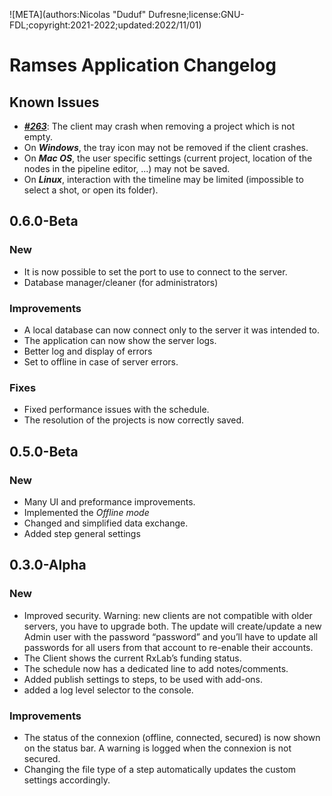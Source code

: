 ![META](authors:Nicolas "Duduf" Dufresne;license:GNU-FDL;copyright:2021-2022;updated:2022/11/01)

# Ramses Application Changelog

## Known Issues

- ***[#263](https://github.com/RxLaboratory/Ramses/issues/263)***: The client may crash when removing a project which is not empty.
- On ***Windows***, the tray icon may not be removed if the client crashes.
- On ***Mac OS***, the user specific settings (current project, location of the nodes in the pipeline editor, ...) may not be saved.
- On ***Linux***, interaction with the timeline may be limited (impossible to select a shot, or open its folder).

## 0.6.0-Beta

### New

- It is now possible to set the port to use to connect to the server.
- Database manager/cleaner (for administrators)

### Improvements

- A local database can now connect only to the server it was intended to.
- The application can now show the server logs.
- Better log and display of errors
- Set to offline in case of server errors.

### Fixes

- Fixed performance issues with the schedule.
- The resolution of the projects is now correctly saved.

## 0.5.0-Beta

### New

- Many UI and preformance improvements.
- Implemented the *Offline mode*
- Changed and simplified data exchange.
- Added step general settings

## 0.3.0-Alpha

### New

- Improved security. Warning: new clients are not compatible with older servers, you have to upgrade both. The update will create/update a new Admin user with the password “password” and you’ll have to update all passwords for all users from that account to re-enable their accounts.
- The Client shows the current RxLab’s funding status.
- The schedule now has a dedicated line to add notes/comments.
- Added publish settings to steps, to be used with add-ons.
- added a log level selector to the console.

### Improvements

- The status of the connexion (offline, connected, secured) is now shown on the status bar. A warning is logged when the connexion is not secured.
- Changing the file type of a step automatically updates the custom settings accordingly.